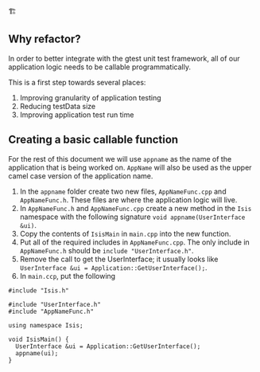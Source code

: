 🏗 
## Why refactor?

In order to better integrate with the gtest unit test framework, all of our application logic needs to be callable programmatically.

This is a first step towards several places:
1. Improving granularity of application testing
1. Reducing testData size
1. Improving application test run time

## Creating a basic callable function

For the rest of this document we will use `appname` as the name of the application that is being worked on. `AppName` will also be used as the upper camel case version of the application name.

1. In the `appname` folder create two new files, `AppNameFunc.cpp` and `AppNameFunc.h`. These files are where the application logic will live.
1. In `AppNameFunc.h` and `AppNameFunc.cpp` create a new method in the `Isis` namespace with the following signature `void appname(UserInterface &ui)`.
1. Copy the contents of `IsisMain` in `main.cpp` into the new function.
1. Put all of the required includes in `AppNameFunc.cpp`. The only include in `AppNameFunc.h` should be `include "UserInterface.h"`.
1. Remove the call to get the UserInterface; it usually looks like `UserInterface &ui = Application::GetUserInterface();`.
1. In `main.ccp`, put the following
```
#include "Isis.h"

#include "UserInterface.h"
#include "AppNameFunc.h"

using namespace Isis;

void IsisMain() {
  UserInterface &ui = Application::GetUserInterface();
  appname(ui);
}
```